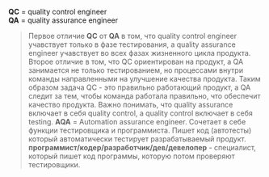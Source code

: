 **QC** = quality control engineer  
**QA** = quality assurance engineer  
> Первое отличие **QC** от **QA** в том, что quality control engineer учавствует только в фазе тестирования, а quality assurance engineer учавствует во всех фазах жизненного цикла продукта. Второе отличие в том, что QC ориентирован на продукт, а QA занимается не только тестированием, но процессами внутри команды направленными на улучшение качества продукта. Таким образом задача QC - это правильно работающий продукт, а QA следит за тем, чтобы команда работала правильно, что обеспечит качество продукта. Важно понимать, что  quality assurance включает в себя quality control, а quality control включает в себя testing.
**AQA** = Automation assurance engineer. Сочетает в себе функции тестировщика и программиста. Пишет код (автотесты) который автоматически тестирует разрабатываемый продукт.
**программист/кодер/разработчик/дев/девелопер** - специалист, который пишет код программы, которую потом проверяют тестировщики.



